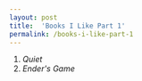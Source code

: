 ```yaml
---
layout: post
title:  'Books I Like Part 1'
permalink: /books-i-like-part-1
---
```

1. *Quiet*
2. *Ender's Game*